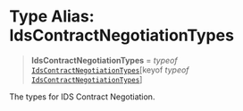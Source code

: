 # Type Alias: IdsContractNegotiationTypes

> **IdsContractNegotiationTypes** = *typeof* [`IdsContractNegotiationTypes`](../variables/IdsContractNegotiationTypes.md)\[keyof *typeof* [`IdsContractNegotiationTypes`](../variables/IdsContractNegotiationTypes.md)\]

The types for IDS Contract Negotiation.
